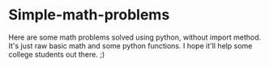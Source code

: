 # Simple-math-problems
Here are some math problems solved using python, without import method.
It's just raw basic math and some python functions.
I hope it'll help some college students out there. ;) 
